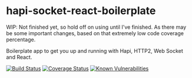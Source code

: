 # hapi-socket-react-boilerplate

WIP: Not finished yet, so hold off on using until I've finished. As there may be some important changes, based on that extremely low code coverage percentage.

Boilerplate app to get you up and running with Hapi, HTTP2, Web Socket and React.

[![Build Status](https://travis-ci.org/blairg/hapi-socket-react-boilerplate.svg?branch=setting-up-boilerplate)](https://travis-ci.org/blairg/hapi-socket-react-boilerplate) [![Coverage Status](https://coveralls.io/repos/github/blairg/hapi-socket-react-boilerplate/badge.svg?branch=setting-up-boilerplate)](https://coveralls.io/github/blairg/hapi-socket-react-boilerplate?branch=setting-up-boilerplate) [![Known Vulnerabilities](https://snyk.io/test/github/blairg/hapi-socket-react-boilerplate/badge.svg)](https://snyk.io/test/github/blairg/hapi-socket-react-boilerplate)